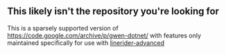 ## This likely isn't the repository you're looking for

This is a sparsely supported version of https://code.google.com/archive/p/gwen-dotnet/ with features only maintained specifically for use with [linerider-advanced](https://github.com/jealouscloud/linerider-advanced)
